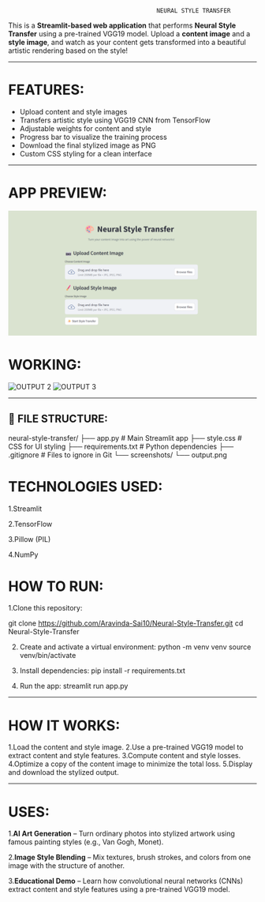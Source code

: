                                              NEURAL STYLE TRANSFER

This is a **Streamlit-based web application** that performs **Neural Style Transfer** using a pre-trained VGG19 model. Upload a **content image** and a **style image**, and watch as your content gets transformed into a beautiful artistic rendering based on the style!

---

# FEATURES:

- Upload content and style images 
- Transfers artistic style using VGG19 CNN from TensorFlow
- Adjustable weights for content and style
- Progress bar to visualize the training process
- Download the final stylized image as PNG
- Custom CSS styling for a clean interface

---

# APP PREVIEW:

![APP PREVIEW](screenshots/OUTPUT%201.png)
# WORKING:
![OUTPUT 2](https://github.com/user-attachments/assets/6f03b46b-fe2d-4e15-8e2c-a84dd15f30d5)
![OUTPUT 3](https://github.com/user-attachments/assets/2ad2c812-baf1-4f5b-aeda-022308e4a8ed)

---

## 📂 FILE STRUCTURE:

neural-style-transfer/
├── app.py                  # Main Streamlit app
├── style.css               #  CSS for UI styling
├── requirements.txt        # Python dependencies
├── .gitignore              # Files to ignore in Git
└── screenshots/
    └── output.png  

# TECHNOLOGIES USED:

1.Streamlit

2.TensorFlow

3.Pillow (PIL)

4.NumPy

#  HOW TO RUN:

1.Clone this repository:
  
   git clone https://github.com/Aravinda-Sai10/Neural-Style-Transfer.git
   cd Neural-Style-Transfer
   
2.  Create and activate a virtual environment:
   python -m venv venv
   source venv/bin/activate  

3. Install dependencies:
   pip install -r requirements.txt

4. Run the app:
   streamlit run app.py

---

# HOW IT WORKS:

1.Load the content and style image.
2.Use a pre-trained VGG19 model to extract content and style features.
3.Compute content and style losses.
4.Optimize a copy of the content image to minimize the total loss.
5.Display and download the stylized output.

---
# USES:
1.**AI Art Generation** – Turn ordinary photos into stylized artwork using famous painting styles (e.g., Van Gogh, Monet).

2.**Image Style Blending** – Mix textures, brush strokes, and colors from one image with the structure of another.

3.**Educational Demo** – Learn how convolutional neural networks (CNNs) extract content and style features using a pre-trained VGG19 model.


